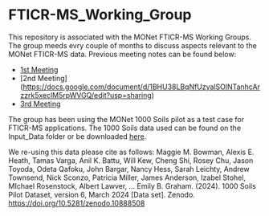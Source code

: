 # FTICR-MS_Working_Group

This repository is associated with the MONet FTICR-MS Working Groups. The group meeds evry couple of months to discuss aspects relevant to the MONet FTICR-MS data. Previous meeting notes can be found below: 

- [1st Meeting](https://docs.google.com/document/d/15DrfB0v37DV6GHypqEag2GR10p4T9B8fnFXNGqWQeWs/edit?usp=sharing)
- [2nd Meeting] (https://docs.google.com/document/d/1BHU38LBqNfUzyalSOlNTanhcArzzrk5xeclM5rpWVGQ/edit?usp=sharing)
- [3rd Meeting](https://docs.google.com/document/d/1736ojDIpeTB9uV4Lf2dVZ8b8hDEphxd_ypKWU6AfR68/edit?usp=sharing)

The group has been using the MONet 1000 Soils pilot as a test case for FTICR-MS applications. The 1000 Soils data used can be found on the Input_Data folder or be downloaded [here](https://zenodo.org/records/10888508). 

We re-using this data please cite as follows: 
Maggie M. Bowman, Alexis E. Heath, Tamas Varga, Anil K. Battu, Will Kew, Cheng Shi, Rosey Chu, Jason Toyoda, Odeta Qafoku, John Bargar, Nancy Hess, Sarah Leichty, Andrew Townsend, Nick Sconzo, Patricia Miller, James Anderson, Izabel Stohel, MIchael Rosenstock, Albert Lawver, … Emily B. Graham. (2024). 1000 Soils Pilot Dataset, version 6, March 2024 [Data set]. Zenodo. https://doi.org/10.5281/zenodo.10888508
